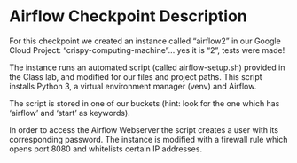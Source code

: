 # Airflow Checkpoint Description

For this checkpoint we created an instance called “airflow2” in our Google Cloud Project: “crispy-computing-machine”... yes it is “2”, tests were made!

The instance runs an automated script (called airflow-setup.sh) provided in the Class lab, and modified for our files and project paths. This script installs Python 3, a virtual environment manager (venv) and Airflow.

The script is stored in one of our buckets (hint: look for the one which has ‘airflow’ and ‘start’ as keywords).

In order to access the Airflow Webserver the script creates a user with its corresponding password. The instance is modified with a firewall rule which opens port 8080 and whitelists certain IP addresses.
